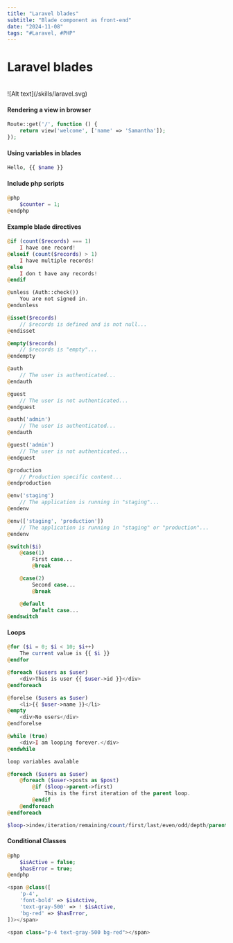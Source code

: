 ```yaml
---
title: "Laravel blades"
subtitle: "Blade component as front-end"
date: "2024-11-08"
tags: "#Laravel, #PHP"
---
```


# Laravel blades

<br>
![Alt text](/skills/laravel.svg)

#### Rendering a view in browser

```php
Route::get('/', function () {
    return view('welcome', ['name' => 'Samantha']);
});
```

#### Using variables in blades

```php
Hello, {{ $name }}
```

#### Include php scripts

```php
@php
    $counter = 1;
@endphp
```

#### Example blade directives

```php
@if (count($records) === 1)
    I have one record!
@elseif (count($records) > 1)
    I have multiple records!
@else
    I don t have any records!
@endif
```

```php
@unless (Auth::check())
    You are not signed in.
@endunless
```

```php
@isset($records)
    // $records is defined and is not null...
@endisset

@empty($records)
    // $records is "empty"...
@endempty
```

```php
@auth
    // The user is authenticated...
@endauth

@guest
    // The user is not authenticated...
@endguest
```

```php
@auth('admin')
    // The user is authenticated...
@endauth

@guest('admin')
    // The user is not authenticated...
@endguest
```

```php
@production
    // Production specific content...
@endproduction
```

```php
@env('staging')
    // The application is running in "staging"...
@endenv

@env(['staging', 'production'])
    // The application is running in "staging" or "production"...
@endenv
```

```php
@switch($i)
    @case(1)
        First case...
        @break

    @case(2)
        Second case...
        @break

    @default
        Default case...
@endswitch
```

#### Loops

```php
@for ($i = 0; $i < 10; $i++)
    The current value is {{ $i }}
@endfor

@foreach ($users as $user)
    <div>This is user {{ $user->id }}</div>
@endforeach

@forelse ($users as $user)
    <li>{{ $user->name }}</li>
@empty
    <div>No users</div>
@endforelse

@while (true)
    <div>I am looping forever.</div>
@endwhile

loop variables avalable

@foreach ($users as $user)
    @foreach ($user->posts as $post)
        @if ($loop->parent->first)
            This is the first iteration of the parent loop.
        @endif
    @endforeach
@endforeach

$loop->index/iteration/remaining/count/first/last/even/odd/depth/parent
```

#### Conditional Classes

```php
@php
    $isActive = false;
    $hasError = true;
@endphp

<span @class([
    'p-4',
    'font-bold' => $isActive,
    'text-gray-500' => ! $isActive,
    'bg-red' => $hasError,
])></span>

<span class="p-4 text-gray-500 bg-red"></span>
```

